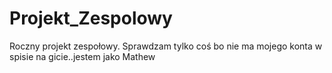 # Projekt_Zespolowy
Roczny projekt zespołowy.
Sprawdzam tylko coś bo nie ma mojego konta w spisie na gicie..jestem jako Mathew
